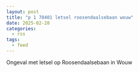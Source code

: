 ```yaml
---
layout: post
title: "p 1 78401 letsel roosendaalsebaan wouw"
date: 2025-02-28
categories: 
  - rss
tags: 
  - feed
---
```


Ongeval met letsel op Roosendaalsebaan in Wouw
